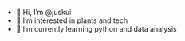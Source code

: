 - 👋 Hi, I’m @juskui
- 👀 I’m interested in plants and tech
- 🌱 I’m currently learning python and data analysis

<!---
juskui/juskui is a ✨ special ✨ repository because its `README.md` (this file) appears on your GitHub profile.
You can click the Preview link to take a look at your changes.
--->
